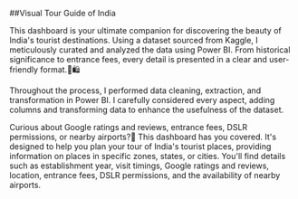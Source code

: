 ##Visual Tour Guide of India

This dashboard is your ultimate companion for discovering the beauty of India's tourist destinations. Using a dataset sourced from Kaggle, I meticulously curated and analyzed the data using Power BI. From historical significance to entrance fees, every detail is presented in a clear and user-friendly format.🏰🛍️

Throughout the process, I performed data cleaning, extraction, and transformation in Power BI. I carefully considered every aspect, adding columns and transforming data to enhance the usefulness of the dataset. 

Curious about Google ratings and reviews, entrance fees, DSLR permissions, or nearby airports?🤔 This dashboard has you covered. It's designed to help you plan your tour of India's tourist places, providing information on places in specific zones, states, or cities. You'll find details such as establishment year, visit timings, Google ratings and reviews, location, entrance fees, DSLR permissions, and the availability of nearby airports.
